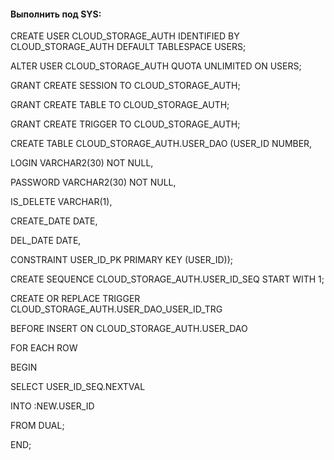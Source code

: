 #### Выполнить под SYS:

CREATE USER CLOUD_STORAGE_AUTH IDENTIFIED BY CLOUD_STORAGE_AUTH DEFAULT TABLESPACE USERS;

ALTER USER CLOUD_STORAGE_AUTH QUOTA UNLIMITED ON USERS;

GRANT CREATE SESSION TO CLOUD_STORAGE_AUTH;

GRANT CREATE TABLE TO CLOUD_STORAGE_AUTH;

GRANT CREATE TRIGGER TO CLOUD_STORAGE_AUTH;

CREATE TABLE CLOUD_STORAGE_AUTH.USER_DAO (USER_ID NUMBER,

LOGIN VARCHAR2(30) NOT NULL,

PASSWORD VARCHAR2(30) NOT NULL,

IS_DELETE VARCHAR(1),

CREATE_DATE DATE,

DEL_DATE DATE,

CONSTRAINT USER_ID_PK PRIMARY KEY (USER_ID));

CREATE SEQUENCE CLOUD_STORAGE_AUTH.USER_ID_SEQ START WITH 1;

CREATE OR REPLACE TRIGGER CLOUD_STORAGE_AUTH.USER_DAO_USER_ID_TRG

BEFORE INSERT ON CLOUD_STORAGE_AUTH.USER_DAO

FOR EACH ROW

BEGIN

SELECT USER_ID_SEQ.NEXTVAL

INTO   :NEW.USER_ID

FROM   DUAL;

END;
